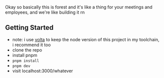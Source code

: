 Okay so basically this is forest and it's like a thing for your meetings and employees, and we're like building it rn

## Getting Started

- note: i use [volta](https://docs.volta.sh/guide/getting-started) to keep the node version of this project in my toolchain, i recommend it too
- clone the repo
- install pnpm
- ```pnpm install```
- ```pnpm dev```
- visit localhost:3000/whatever
